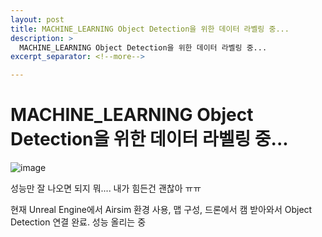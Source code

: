 ```yaml
---
layout: post
title: MACHINE_LEARNING Object Detection을 위한 데이터 라벨링 중...
description: >
  MACHINE_LEARNING Object Detection을 위한 데이터 라벨링 중...
excerpt_separator: <!--more-->

---
```


<!--more-->

# MACHINE_LEARNING Object Detection을 위한 데이터 라벨링 중...

![image](https://user-images.githubusercontent.com/27988544/67653054-09b2e480-f98b-11e9-8f30-7b480da37d18.png)

성능만 잘 나오면 되지 뭐.... 내가 힘든건 괜찮아 ㅠㅠ

현재 Unreal Engine에서 Airsim 환경 사용, 맵 구성, 드론에서 캠 받아와서 Object Detection 연결 완료. 성능 올리는 중